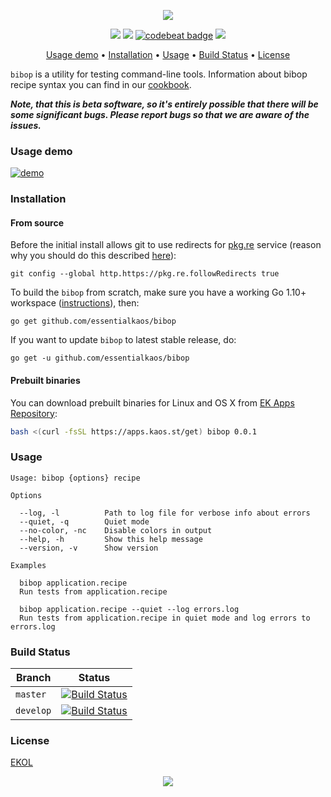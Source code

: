 <p align="center"><img src="https://gh.kaos.st/bibop.svg"/></p>
<p align="center">
<a href="https://travis-ci.org/essentialkaos/bibop"><img src="https://travis-ci.org/essentialkaos/bibop.svg?branch=master" /></a> 
<a href="https://goreportcard.com/report/github.com/essentialkaos/bibop"><img src="https://goreportcard.com/badge/github.com/essentialkaos/bibop" /></a>
<a href="https://codebeat.co/projects/github-com-essentialkaos-bibop-master"><img alt="codebeat badge" src="https://codebeat.co/badges/a03d5074-eea9-48a7-848c-dacbe7a9bf04" /></a> 
<a href="https://essentialkaos.com/ekol"><img src="https://gh.kaos.st/ekol.svg" /></a>
</p>
<p align="center"><a href="#usage-demo">Usage demo</a> • <a href="#installation">Installation</a> • <a href="#usage">Usage</a> • <a href="#build-status">Build Status</a> • <a href="#license">License</a></p>


`bibop` is a utility for testing command-line tools. Information about bibop recipe syntax you can find in our [cookbook](cookbook.md).

_**Note, that this is beta software, so it's entirely possible that there will be some significant bugs. Please report bugs so that we are aware of the issues.**_

### Usage demo

[![demo](https://gh.kaos.st/bibop-001.gif)](#usage-demo)

### Installation

#### From source

Before the initial install allows git to use redirects for [pkg.re](https://github.com/essentialkaos/pkgre) service (reason why you should do this described [here](https://github.com/essentialkaos/pkgre#git-support)):

```
git config --global http.https://pkg.re.followRedirects true

```

To build the `bibop` from scratch, make sure you have a working Go 1.10+ workspace ([instructions](https://golang.org/doc/install)), then:

```
go get github.com/essentialkaos/bibop

```

If you want to update `bibop` to latest stable release, do:

```
go get -u github.com/essentialkaos/bibop

```

#### Prebuilt binaries

You can download prebuilt binaries for Linux and OS X from [EK Apps Repository](https://apps.kaos.st/bibop/latest):

```bash
bash <(curl -fsSL https://apps.kaos.st/get) bibop 0.0.1

```

### Usage

```
Usage: bibop {options} recipe

Options

  --log, -l          Path to log file for verbose info about errors
  --quiet, -q        Quiet mode
  --no-color, -nc    Disable colors in output
  --help, -h         Show this help message
  --version, -v      Show version

Examples

  bibop application.recipe
  Run tests from application.recipe

  bibop application.recipe --quiet --log errors.log 
  Run tests from application.recipe in quiet mode and log errors to errors.log

```

### Build Status

| Branch | Status |
|------------|--------|
| `master` | [![Build Status](https://travis-ci.org/essentialkaos/bibop.svg?branch=master)](https://travis-ci.org/essentialkaos/bibop) |
| `develop` | [![Build Status](https://travis-ci.org/essentialkaos/bibop.svg?branch=develop)](https://travis-ci.org/essentialkaos/bibop) |

### License

[EKOL](https://essentialkaos.com/ekol)

<p align="center"><a href="https://essentialkaos.com"><img src="https://gh.kaos.st/ekgh.svg"/></a></p>
